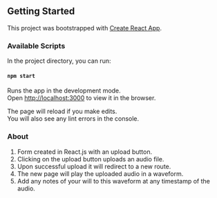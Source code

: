 ## Getting Started

This project was bootstrapped with [Create React App](https://github.com/facebook/create-react-app).


### Available Scripts

In the project directory, you can run:

#### `npm start`

Runs the app in the development mode.\
Open [http://localhost:3000](http://localhost:3000) to view it in the browser.

The page will reload if you make edits.\
You will also see any lint errors in the console.

### About
1. Form created in React.js with an upload button.
2. Clicking on the upload button uploads an audio file.
3. Upon successful upload it will redirect to a new route.
4. The new page will play the uploaded audio in a waveform.
5. Add any notes of your will to this waveform at any timestamp of the audio.
